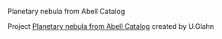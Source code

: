 Planetary nebula from Abell Catalog

Project [Planetary nebula from Abell Catalog](http://www.deepsky-visuell.de/Projekte/AbellPN.htm) created by U.Glahn

